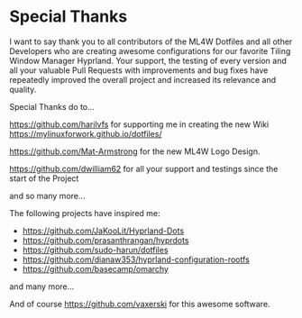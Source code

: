 # Special Thanks

I want to say thank you to all contributors of the ML4W Dotfiles and all other Developers who are creating awesome configurations for our favorite Tiling Window Manager Hyprland. Your support, the testing of every version and all your valuable Pull Requests with improvements and bug fixes have repeatedly improved the overall project and increased its relevance and quality.

Special Thanks do to...

https://github.com/harilvfs for supporting me in creating the new Wiki https://mylinuxforwork.github.io/dotfiles/

https://github.com/Mat-Armstrong for the new ML4W Logo Design.

https://github.com/dwilliam62 for all your support and testings since the start of the Project

and so many more...

The following projects have inspired me:

- https://github.com/JaKooLit/Hyprland-Dots
- https://github.com/prasanthrangan/hyprdots
- https://github.com/sudo-harun/dotfiles
- https://github.com/dianaw353/hyprland-configuration-rootfs
- https://github.com/basecamp/omarchy

and many more...

And of course https://github.com/vaxerski for this awesome software.